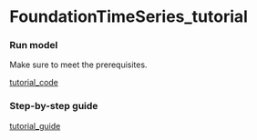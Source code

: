 # FoundationTimeSeries_tutorial

### Run model

Make sure to meet the prerequisites.

[tutorial_code](tutorial.ipynb)


### Step-by-step guide


[tutorial_guide](tutorial.md)
